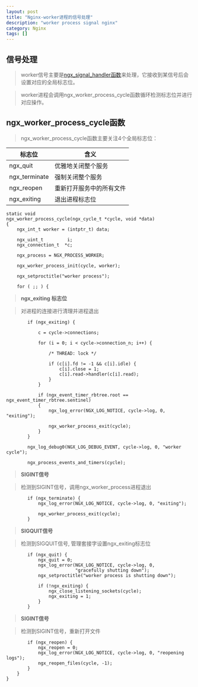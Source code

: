 ```yaml
---
layout: post
title: "Nginx-worker进程的信号处理"
description: "worker process signal nginx"
category: Nginx
tags: []
---
```



信号处理
---
>worker信号主要是[ngx_signal_handler函数](http://don6hao.github.io/nginx/2015/01/04/nginx-init-signal/)来处理，它接收到某信号后会设置对应的全局标志位。

>worker进程会调用ngx_worker_process_cycle函数循环检测标志位并进行对应操作。

ngx_worker_process_cycle函数
---

>ngx_worker_process_cycle函数主要关注4个全局标志位：

>
|        标志位      |      含义          |
| ------------------ | ------------------ |
| ngx_quit           | 优雅地关闭整个服务 |
| ngx_terminate      | 强制关闭整个服务   |
| ngx_reopen         | 重新打开服务中的所有文件 |
| ngx_exiting        | 退出进程标志位 |

    static void
    ngx_worker_process_cycle(ngx_cycle_t *cycle, void *data)
    {
        ngx_int_t worker = (intptr_t) data;

        ngx_uint_t         i;
        ngx_connection_t  *c;

        ngx_process = NGX_PROCESS_WORKER;

        ngx_worker_process_init(cycle, worker);

        ngx_setproctitle("worker process");

        for ( ;; ) {

>**ngx_exiting 标志位**
    
>对进程的连接进行清理并进程退出

            if (ngx_exiting) {

                c = cycle->connections;

                for (i = 0; i < cycle->connection_n; i++) {

                    /* THREAD: lock */

                    if (c[i].fd != -1 && c[i].idle) {
                        c[i].close = 1;
                        c[i].read->handler(c[i].read);
                    }
                }

                if (ngx_event_timer_rbtree.root == ngx_event_timer_rbtree.sentinel)
                {
                    ngx_log_error(NGX_LOG_NOTICE, cycle->log, 0, "exiting");

                    ngx_worker_process_exit(cycle);
                }
            }

            ngx_log_debug0(NGX_LOG_DEBUG_EVENT, cycle->log, 0, "worker cycle");

            ngx_process_events_and_timers(cycle);

> **SIGINT信号**

> 检测到SIGINT信号，调用ngx_worker_process进程退出

            if (ngx_terminate) {
                ngx_log_error(NGX_LOG_NOTICE, cycle->log, 0, "exiting");

                ngx_worker_process_exit(cycle);
            }

> **SIGQUIT信号**

> 检测到SIGQUIT信号, 管理套接字设置ngx_exiting标志位

            if (ngx_quit) {
                ngx_quit = 0;
                ngx_log_error(NGX_LOG_NOTICE, cycle->log, 0,
                              "gracefully shutting down");
                ngx_setproctitle("worker process is shutting down");

                if (!ngx_exiting) {
                    ngx_close_listening_sockets(cycle);
                    ngx_exiting = 1;
                }
            }

> **SIGINT信号**

> 检测到SIGINT信号，重新打开文件

            if (ngx_reopen) {
                ngx_reopen = 0;
                ngx_log_error(NGX_LOG_NOTICE, cycle->log, 0, "reopening logs");
                ngx_reopen_files(cycle, -1);
            }
        }
    }

